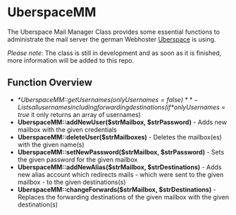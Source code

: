 # UberspaceMM
The Uberspace Mail Manager Class provides some essential functions to administrate the mail server the german Webhoster [Uberspace](https://uberspace.de) is using.

*Please note*: The class is still in development and as soon as it is finished, more information will be added to this repo.

## Function Overview
* **UberspaceMM::getUsernames($onlyUsernames = false)** - Lists all usernames including forwarding destinations (if *$onlyUsernames = true* it only returns an array of usernames)
* **UberspaceMM::addNewUser($strMailbox, $strPassword)** - Adds new mailbox with the given credentials
* **UberspaceMM::deleteUser($strMailboxes)** - Deletes the mailbox(es) with the given name(s)
* **UberspaceMM::setNewPassword($strMailbox, $strPassword)** - Sets the given password for the given mailbox
* **UberspaceMM::addNewAlias($strMailbox, $strDestinations)** - Adds new alias account which redirects mails - which were sent to the given mailbox - to the given destinations(s)
* **UberspaceMM::changeForwards($strMailbox, $strDestinations)** - Replaces the forwarding destinations of the given mailbox with the given destination(s)
